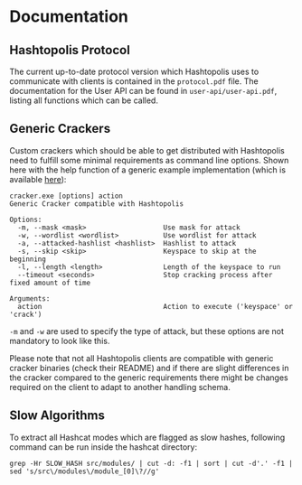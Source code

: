 # Documentation

## Hashtopolis Protocol

The current up-to-date protocol version which Hashtopolis uses to communicate with clients is contained in the `protocol.pdf` file. 
The documentation for the User API can be found in `user-api/user-api.pdf`, listing all functions which can be called.

## Generic Crackers

Custom crackers which should be able to get distributed with Hashtopolis need to fulfill some minimal requirements as command line options. Shown here with the help function of a generic example implementation (which is available [here](https://github.com/s3inlc/hashtopolis-generic-cracker)):

```
cracker.exe [options] action
Generic Cracker compatible with Hashtopolis

Options:
  -m, --mask <mask>                   Use mask for attack
  -w, --wordlist <wordlist>           Use wordlist for attack
  -a, --attacked-hashlist <hashlist>  Hashlist to attack
  -s, --skip <skip>                   Keyspace to skip at the beginning
  -l, --length <length>               Length of the keyspace to run
  --timeout <seconds>                 Stop cracking process after fixed amount of time

Arguments:
  action                              Action to execute ('keyspace' or 'crack')
```

`-m` and `-w` are used to specify the type of attack, but these options are not mandatory to look like this.

Please note that not all Hashtopolis clients are compatible with generic cracker binaries (check their README) and if there are slight differences in the cracker compared to the generic requirements there might be changes required on the client to adapt to another handling schema.

## Slow Algorithms

To extract all Hashcat modes which are flagged as slow hashes, following command can be run inside the hashcat directory:

```
grep -Hr SLOW_HASH src/modules/ | cut -d: -f1 | sort | cut -d'.' -f1 | sed 's/src\/modules\/module_[0]\?//g'
```
